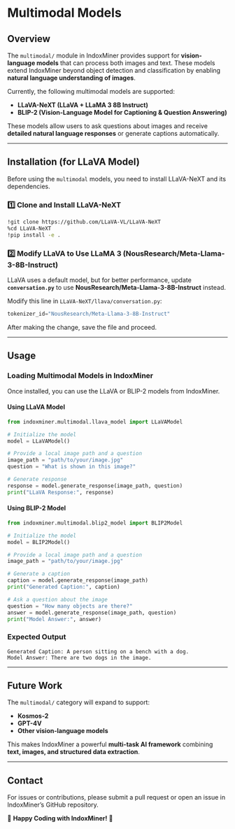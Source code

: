 # Multimodal Models

## Overview

The `multimodal/` module in IndoxMiner provides support for **vision-language models** that can process both images and text. These models extend IndoxMiner beyond object detection and classification by enabling **natural language understanding of images**.

Currently, the following multimodal models are supported:

- **LLaVA-NeXT (LLaVA + LLaMA 3 8B Instruct)**
- **BLIP-2 (Vision-Language Model for Captioning & Question Answering)**

These models allow users to ask questions about images and receive **detailed natural language responses** or generate captions automatically.

---

## Installation (for LLaVA Model)

Before using the `multimodal` models, you need to install LLaVA-NeXT and its dependencies.

### **1️⃣ Clone and Install LLaVA-NeXT**

```bash
!git clone https://github.com/LLaVA-VL/LLaVA-NeXT
%cd LLaVA-NeXT
!pip install -e .
```

### **2️⃣ Modify LLaVA to Use LLaMA 3 (NousResearch/Meta-Llama-3-8B-Instruct)**

LLaVA uses a default model, but for better performance, update **`conversation.py`** to use **NousResearch/Meta-Llama-3-8B-Instruct** instead.

Modify this line in `LLaVA-NeXT/llava/conversation.py`:

```python
tokenizer_id="NousResearch/Meta-Llama-3-8B-Instruct"
```

After making the change, save the file and proceed.

---

## Usage

### **Loading Multimodal Models in IndoxMiner**

Once installed, you can use the LLaVA or BLIP-2 models from IndoxMiner.

#### **Using LLaVA Model**

```python
from indoxminer.multimodal.llava_model import LLaVAModel

# Initialize the model
model = LLaVAModel()

# Provide a local image path and a question
image_path = "path/to/your/image.jpg"
question = "What is shown in this image?"

# Generate response
response = model.generate_response(image_path, question)
print("LLaVA Response:", response)
```

#### **Using BLIP-2 Model**

```python
from indoxminer.multimodal.blip2_model import BLIP2Model

# Initialize the model
model = BLIP2Model()

# Provide a local image path and a question
image_path = "path/to/your/image.jpg"

# Generate a caption
caption = model.generate_response(image_path)
print("Generated Caption:", caption)

# Ask a question about the image
question = "How many objects are there?"
answer = model.generate_response(image_path, question)
print("Model Answer:", answer)
```

### **Expected Output**

```
Generated Caption: A person sitting on a bench with a dog.
Model Answer: There are two dogs in the image.
```

---

## Future Work

The `multimodal/` category will expand to support:

- **Kosmos-2**
- **GPT-4V**
- **Other vision-language models**

This makes IndoxMiner a powerful **multi-task AI framework** combining **text, images, and structured data extraction**.

---

## Contact

For issues or contributions, please submit a pull request or open an issue in IndoxMiner’s GitHub repository.

🚀 **Happy Coding with IndoxMiner!** 🚀
